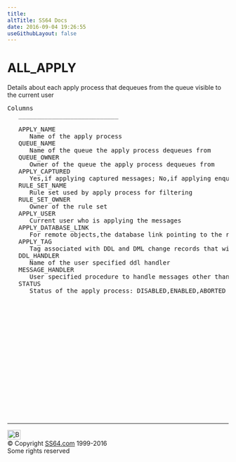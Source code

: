 ```yaml
---
title:
altTitle: SS64 Docs
date: 2016-09-04 19:26:55
useGithubLayout: false
---
```

<!-- #BeginLibraryItem "/Library/head_orad.lbi" --><!-- #EndLibraryItem --><h1>ALL_APPLY </h1><p> Details about each apply process that dequeues from the queue visible to the current user </p> 
 
<pre>Columns
   ___________________________
 
   APPLY_NAME
      Name of the apply process
   QUEUE_NAME
      Name of the queue the apply process dequeues from
   QUEUE_OWNER
      Owner of the queue the apply process dequeues from
   APPLY_CAPTURED
      Yes,if applying captured messages; No,if applying enqueued messages
   RULE_SET_NAME
      Rule set used by apply process for filtering
   RULE_SET_OWNER
      Owner of the rule set
   APPLY_USER
      Current user who is applying the messages
   APPLY_DATABASE_LINK
      For remote objects,the database link pointing to the remote database
   APPLY_TAG
      Tag associated with DDL and DML change records that will be applied
   DDL_HANDLER
      Name of the user specified ddl handler
   MESSAGE_HANDLER
      User specified procedure to handle messages other than DDL and DML messages
   STATUS
      Status of the apply process: DISABLED,ENABLED,ABORTED

</pre><!-- #BeginLibraryItem "/Library/foot_orad.lbi" --><p>
<!-- oracle-footer -->
<ins class="adsbygoogle" style="display:inline-block;width:300px;height:250px" data-ad-client="ca-pub-6140977852749469" data-ad-slot="4275490898"></ins>
<script>
(adsbygoogle = window.adsbygoogle || []).push({});
</script></p>
<hr>
<div id="bl" class="footer"><a href="ALL_APPLY.html#"><img src="../images/top.png" width="30" height="22" alt="Back to the Top"></a></div>
<div id="br" class="footer, tagline">© Copyright <a href="../index.html">SS64.com</a> 1999-2016<br>
Some rights reserved</div>
<!-- #EndLibraryItem -->

